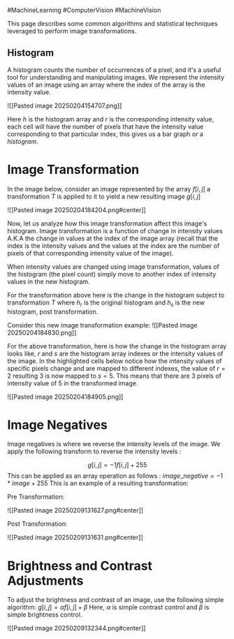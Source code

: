 #MachineLearning #ComputerVision #MachineVision

This page describes some common algorithms and statistical techniques leveraged to perform image transformations. 

## Histogram
A histogram counts the number of occurrences of a pixel, and it's a useful tool for understanding and manipulating images. We represent the intensity values of an image using an array where the index of the array is the intensity value. 

![[Pasted image 20250204154707.png]]

Here *h* is the histogram array and *r* is the corresponding intensity value, each cell will have the number of pixels that have the intensity value corresponding to that particular index, this gives us a bar graph or a *histogram*.

# Image Transformation 


In the image below, consider an image represented by the array $f[i,j]$ a transformation $T$ is applied to it to yield a new resulting image $g[i,j]$  

![[Pasted image 20250204184204.png#center]]

Now, let us analyze how this image transformation affect this image's histogram. Image transformation is a function of change in intensity values A.K.A the change in values at the index of the image array (recall that the index is the intensity values and the values at the index are the number of pixels of that corresponding intensity value of the image).

When intensity values are changed using image transformation, values of the histogram (the pixel count) simply move to another index of intensity values in the new histogram.

For the transformation above here is the change in the histogram subject to transformation $T$ where $h_r$ is the original histogram and $h_s$ is the new histogram, post transformation.

Consider this new image transformation example: 
![[Pasted image 20250204184830.png]]

For the above transformation, here is how the change in the histogram array looks like, $r$ and $s$ are the histogram array indexes or the intensity values of the image. In the highlighted cells below notice how the intensity values of specific pixels change and are mapped to different indexes, the value of $r = 2$ resulting 3 is now mapped to $s = 5$. This means that there are 3 pixels of intensity value of 5 in the transformed image. 

![[Pasted image 20250204184905.png]]

# Image Negatives 

Image negatives is where we reverse the intensity levels of the image. We apply the following transform to reverse the intensity levels :

$$
g[i,j] = -1f[i,j] +255
$$
This can be applied as an array operation as follows : $image\_negative = -1*image+255$ 
This is an example of a resulting transformation:

Pre Transformation:

![[Pasted image 20250209131627.png#center]]

Post Transformation:

![[Pasted image 20250209131631.png#center]]

# Brightness and Contrast Adjustments

To adjust the brightness and contrast of an image, use the following simple algorithm: $g[i,j] = \alpha f[i,j] + \beta$
Here, $\alpha$ is simple contrast control and $\beta$ is simple brightness control.

![[Pasted image 20250209132344.png#center]]


